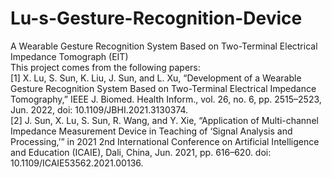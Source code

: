 # Lu-s-Gesture-Recognition-Device
A Wearable Gesture Recognition System Based on Two-Terminal Electrical Impedance Tomograph (EIT)  
This project comes from the following papers:  
[1] X. Lu, S. Sun, K. Liu, J. Sun, and L. Xu, “Development of a Wearable Gesture Recognition System Based on Two-Terminal Electrical Impedance Tomography,” IEEE J. Biomed. Health Inform., vol. 26, no. 6, pp. 2515–2523, Jun. 2022, doi: 10.1109/JBHI.2021.3130374.  
[2] J. Sun, X. Lu, S. Sun, R. Wang, and Y. Xie, “Application of Multi-channel Impedance Measurement Device in Teaching of ‘Signal Analysis and Processing,’” in 2021 2nd International Conference on Artificial Intelligence and Education (ICAIE), Dali, China, Jun. 2021, pp. 616–620. doi: 10.1109/ICAIE53562.2021.00136.  



